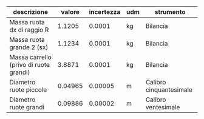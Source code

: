 | descrizione                            | valore  | incertezza | udm | strumento               |
|----------------------------------------|---------|------------|-----|-------------------------|
| Massa ruota dx di raggio R              | 1.1205  | 0.0001     | kg  | Bilancia                |
| Massa ruota grande 2 (sx)              | 1.1234  | 0.0001     | kg  | Bilancia                |
| Massa carrello (privo di ruote grandi) | 3.8871  | 0.0001     | kg  | Bilancia                |
| Diametro ruote piccole                 | 0.04965 | 0.00005    | m   | Calibro cinquantesimale |
| Diametro ruote grandi                  | 0.09886 | 0.00002    | m   | Calibro ventesimale     |